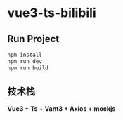 # vue3-ts-bilibili

## Run Project

```sh
npm install
npm run dev
npm run build
```

## 技术栈

**Vue3 + Ts + Vant3 + Axios + mockjs**
